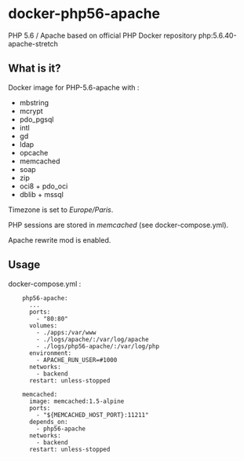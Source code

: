 # docker-php56-apache

PHP 5.6 / Apache based on official PHP Docker repository
php:5.6.40-apache-stretch

## What is it?

Docker image for PHP-5.6-apache with :
 - mbstring
 - mcrypt
 - pdo_pgsql
 - intl
 - gd
 - ldap
 - opcache
 - memcached
 - soap
 - zip
 - oci8 + pdo_oci
 - dblib + mssql

Timezone is set to _Europe/Paris_.

PHP sessions are stored in *memcached* (see docker-compose.yml).

Apache rewrite mod is enabled.


## Usage

docker-compose.yml :

```
    php56-apache:
      ...
      ports:
        - "80:80"
      volumes:
        - ./apps:/var/www
        - ./logs/apache/:/var/log/apache
        - ./logs/php56-apache/:/var/log/php
      environment:
        - APACHE_RUN_USER=#1000
      networks:
        - backend
      restart: unless-stopped

    memcached:
      image: memcached:1.5-alpine
      ports:
        - "${MEMCACHED_HOST_PORT}:11211"
      depends_on:
        - php56-apache
      networks:
        - backend
      restart: unless-stopped
```
